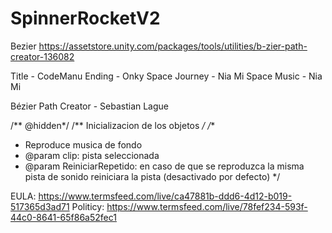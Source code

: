 # SpinnerRocketV2
Bezier
https://assetstore.unity.com/packages/tools/utilities/b-zier-path-creator-136082

Title - CodeManu
Ending - Onky
Space Journey - Nia Mi
Space Music - Nia Mi



Bézier Path Creator - Sebastian Lague

/** @hidden*/
/** Inicializacion de los objetos */
/**
 * Reproduce musica de fondo
 * @param clip: pista seleccionada
 * @param ReiniciarRepetido: en caso de que se reproduzca la misma pista de sonido reiniciara la pista (desactivado por defecto)
 */
 
EULA: https://www.termsfeed.com/live/ca47881b-ddd6-4d12-b019-517365d3ad71
Politicy: https://www.termsfeed.com/live/78fef234-593f-44c0-8641-65f86a52fec1